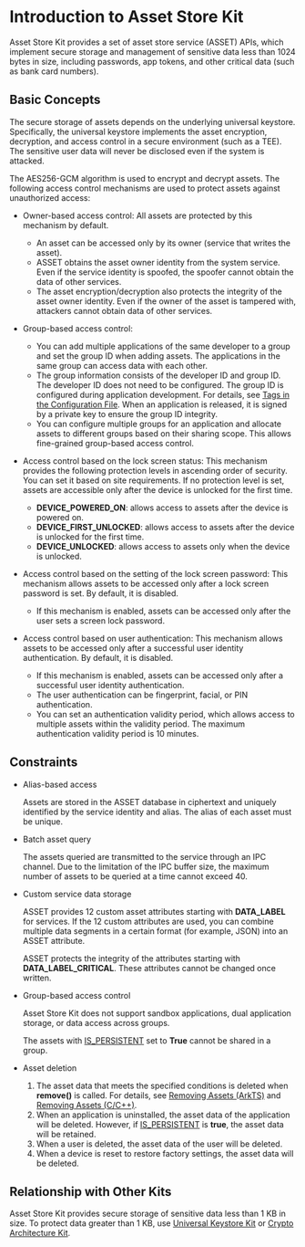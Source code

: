 # Introduction to Asset Store Kit

Asset Store Kit provides a set of asset store service (ASSET) APIs, which implement secure storage and management of sensitive data less than 1024 bytes in size, including passwords, app tokens, and other critical data (such as bank card numbers).

## Basic Concepts

The secure storage of assets depends on the underlying universal keystore. Specifically, the universal keystore implements the asset encryption, decryption, and access control in a secure environment (such as a TEE). The sensitive user data will never be disclosed even if the system is attacked.

The AES256-GCM algorithm is used to encrypt and decrypt assets. The following access control mechanisms are used to protect assets against unauthorized access:

* Owner-based access control: All assets are protected by this mechanism by default.
  * An asset can be accessed only by its owner (service that writes the asset).
  * ASSET obtains the asset owner identity from the system service. Even if the service identity is spoofed, the spoofer cannot obtain the data of other services.
  * The asset encryption/decryption also protects the integrity of the asset owner identity. Even if the owner of the asset is tampered with, attackers cannot obtain data of other services.

* Group-based access control:
  * You can add multiple applications of the same developer to a group and set the group ID when adding assets. The applications in the same group can access data with each other.
  * The group information consists of the developer ID and group ID. The developer ID does not need to be configured. The group ID is configured during application development. For details, see [Tags in the Configuration File](../../quick-start/app-configuration-file.md#tags-in-the-configuration-file). When an application is released, it is signed by a private key to ensure the group ID integrity.
  * You can configure multiple groups for an application and allocate assets to different groups based on their sharing scope. This allows fine-grained group-based access control.

* Access control based on the lock screen status: This mechanism provides the following protection levels in ascending order of security. You can set it based on site requirements. If no protection level is set, assets are accessible only after the device is unlocked for the first time.
  * **DEVICE_POWERED_ON**: allows access to assets after the device is powered on.
  * **DEVICE_FIRST_UNLOCKED**: allows access to assets after the device is unlocked for the first time.
  * **DEVICE_UNLOCKED**: allows access to assets only when the device is unlocked.

* Access control based on the setting of the lock screen password: This mechanism allows assets to be accessed only after a lock screen password is set. By default, it is disabled.
  * If this mechanism is enabled, assets can be accessed only after the user sets a screen lock password.

* Access control based on user authentication: This mechanism allows assets to be accessed only after a successful user identity authentication. By default, it is disabled.
  * If this mechanism is enabled, assets can be accessed only after a successful user identity authentication.
  * The user authentication can be fingerprint, facial, or PIN authentication.
  * You can set an authentication validity period, which allows access to multiple assets within the validity period. The maximum authentication validity period is 10 minutes.

## Constraints

* Alias-based access

  Assets are stored in the ASSET database in ciphertext and uniquely identified by the service identity and alias. The alias of each asset must be unique.

* Batch asset query

  The assets queried are transmitted to the service through an IPC channel. Due to the limitation of the IPC buffer size, the maximum number of assets to be queried at a time cannot exceed 40.

* Custom service data storage

  ASSET provides 12 custom asset attributes starting with **DATA_LABEL** for services. If the 12 custom attributes are used, you can combine multiple data segments in a certain format (for example, JSON) into an ASSET attribute.

  ASSET protects the integrity of the attributes starting with **DATA_LABEL_CRITICAL**. These attributes cannot be changed once written.

* Group-based access control

  Asset Store Kit does not support sandbox applications, dual application storage, or data access across groups.

  The assets with [IS_PERSISTENT](../../reference/apis-asset-store-kit/js-apis-asset.md#tag) set to **True** cannot be shared in a group.

* Asset deletion
  1. The asset data that meets the specified conditions is deleted when **remove()** is called. For details, see [Removing Assets (ArkTS)](asset-js-remove.md) and [Removing Assets (C/C++)](asset-native-remove.md).
  2. When an application is uninstalled, the asset data of the application will be deleted. However, if [IS_PERSISTENT](../../reference/apis-asset-store-kit/js-apis-asset.md#tag) is **true**, the asset data will be retained.
  3. When a user is deleted, the asset data of the user will be deleted.
  4. When a device is reset to restore factory settings, the asset data will be deleted.

## Relationship with Other Kits

Asset Store Kit provides secure storage of sensitive data less than 1 KB in size. To protect data greater than 1 KB, use [Universal Keystore Kit](../UniversalKeystoreKit/huks-overview.md) or [Crypto Architecture Kit](../CryptoArchitectureKit/crypto-architecture-kit-intro.md).
